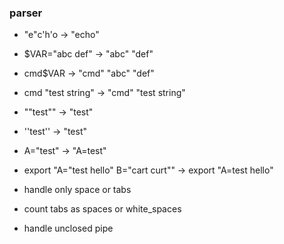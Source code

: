 ### parser
- "e"c'h'o                               -> "echo"
- $VAR="abc def"                         -> "abc" "def"
- cmd$VAR                                -> "cmd" "abc" "def"
- cmd "test string"                      -> "cmd" "test string"
- ""test""                               -> "test"
- ''test''                               -> "test"
- A="test"                               -> "A=test"
- export "A="test hello" B="cart curt""  -> export "A=test hello"


- handle only space or tabs
- count tabs as spaces or white_spaces
- handle unclosed pipe